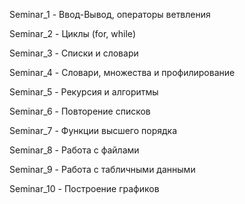 Seminar_1  - Ввод-Вывод, операторы ветвления

Seminar_2  - Циклы (for, while)

Seminar_3  - Списки и словари

Seminar_4  - Словари, множества и профилирование

Seminar_5  - Рекурсия и алгоритмы

Seminar_6  - Повторение списков

Seminar_7  - Функции высшего порядка

Seminar_8  - Работа с файлами

Seminar_9  - Работа с табличными данными

Seminar_10 - Построение графиков